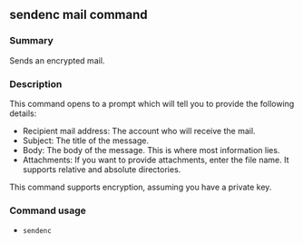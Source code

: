 ## sendenc mail command

### Summary

Sends an encrypted mail.

### Description

This command opens to a prompt which will tell you to provide the following details:

* Recipient mail address: The account who will receive the mail.
* Subject: The title of the message.
* Body: The body of the message. This is where most information lies.
* Attachments: If you want to provide attachments, enter the file name. It supports relative and absolute directories.

This command supports encryption, assuming you have a private key.

### Command usage

* `sendenc`